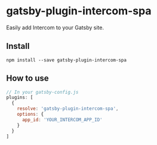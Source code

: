 # gatsby-plugin-intercom-spa

Easily add Intercom to your Gatsby site.

## Install
`npm install --save gatsby-plugin-intercom-spa`

## How to use

```javascript
// In your gatsby-config.js
plugins: [
  {
    resolve: 'gatsby-plugin-intercom-spa',
    options: {
      app_id: 'YOUR_INTERCOM_APP_ID'
    }
  }
]
```
